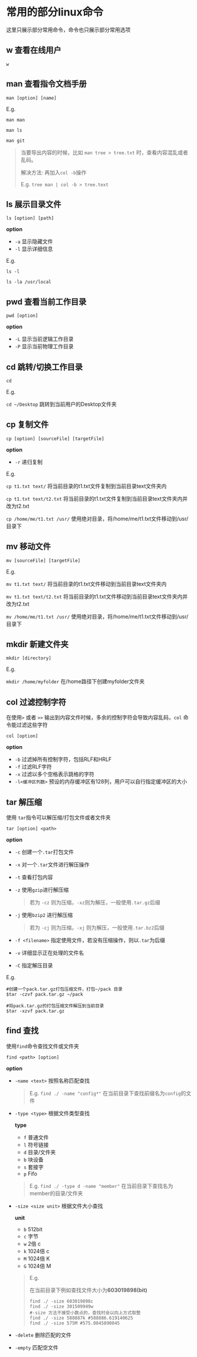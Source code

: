 # 常用的部分linux命令

这里只展示部分常用命令，命令也只展示部分常用选项



## w 查看在线用户

`w`





## man 查看指令文档手册

`man [option] [name]`

E.g.

`man man`

`man ls`

`man git`

> 当要导出内容的时候，比如 `man tree > tree.txt` 时，查看内容混乱或者乱码。
>
> 解决方法: 再加入`col -b`操作
>
> E.g.  `tree man | col -b > tree.text`





## ls 展示目录文件

`ls [option] [path]`

**option**

+ `-a` 显示隐藏文件
+ `-l` 显示详细信息

E.g.

`ls -l`

`ls -la /usr/local`



## pwd 查看当前工作目录

`pwd [option]`

**option**

+ `-L` 显示当前逻辑工作目录
+ `-P` 显示当前物理工作目录



## cd 跳转/切换工作目录

`cd`

E.g.

`cd ~/Desktop`  跳转到当前用户的Desktop文件夹



## cp 复制文件

`cp [option] [sourceFile] [targetFile]`

**option**

+ `-r` 递归复制

E.g.

`cp t1.txt text/` 将当前目录的t1.txt文件复制到当前目录text文件夹内

`cp t1.txt text/t2.txt` 将当前目录的t1.txt文件复制到当前目录text文件夹内并改为t2.txt

`cp /home/me/t1.txt /usr/` 使用绝对目录，将/home/me/t1.txt文件移动到/usr/目录下



## mv 移动文件

`mv [sourceFile] [targetFile]`

E.g.

`mv t1.txt text/` 将当前目录的t1.txt文件移动到当前目录text文件夹内

`mv t1.txt text/t2.txt` 将当前目录的t1.txt文件移动到当前目录text文件夹内并改为t2.txt

`mv /home/me/t1.txt /usr/` 使用绝对目录，将/home/me/t1.txt文件移动到/usr/目录下



## mkdir 新建文件夹

`mkdir [directory]`

E.g.

`mkdir /home/myfolder` 在/home路径下创建myfolder文件夹



## col 过滤控制字符

在使用`>` 或者 `>>` 输出到内容文件时候，多余的控制字符会导致内容乱码，`col` 命令能过滤这些字符

`col [option]`

**option**

+ `-b` 过滤掉所有控制字符，包括RLF和HRLF
+ `-f` 过滤RLF字符
+ `-x` 过滤以多个空格表示跳格的字符
+ `-l<缓冲区列数>` 预设的内存缓冲区有128列，用户可以自行指定缓冲区的大小



## tar 解压缩

使用 `tar`指令可以解压缩/打包文件或者文件夹

`tar [option] <path>`

**option**

+ `-c` 创建一个`.tar`打包文件

+ `-x` 对一个`.tar`文件进行解压操作

+ `-t` 查看打包内容

+ `-z` 使用`gzip`进行解压缩

  > 若为 `-cz` 则为压缩，`-xz`则为解压，一般使用`.tar.gz`后缀

+ `-j` 使用`bzip2` 进行解压缩

  > 若为 `-cj` 则为压缩，`-xj` 则为解压，一般使用`.tar.bz2`后缀

+  `-f <filename>` 指定使用文件，若没有压缩操作，则以`.tar`为后缀

+ `-v` 详细显示正在处理的文件名

+ `-C` 指定解压目录

E.g.

```shell
#创建一个pack.tar.gz打包压缩文件，打包~/pack 目录
$tar -czvf pack.tar.gz ~/pack

#将pack.tar.gz的打包压缩文件解压到当前目录
$tar -xzvf pack.tar.gz
```



## find 查找

使用`find`命令查找文件或文件夹

`find <path> [option]`

**option**

+ `-name <text>` 按照名称匹配查找

  > E.g. `find ./ -name "config*"` 在当前目录下查找前缀名为`config`的文件

+ `-type <type>` 根据文件类型查找

  **type**

  + `f` 普通文件
  + `l` 符号链接
  + `d` 目录/文件夹
  + `b` 块设备
  + `s` 套接字
  + `p` Fifo

  > E.g. `find ./ -type d -name "member"` 在当前目录下查找名为member的目录/文件夹

+ `-size <size unit>` 根据文件大小查找

  **unit**

  + `b` 512bit
  + `c` 字节
  + `w` 2倍 c
  + `k` 1024倍 c
  + `M` 1024倍 K
  + `G` 1024倍 M

  > E.g.
  >
  > 在当前目录下例如查找文件大小为**603019898(bit)**
  >
  > ```shell
  > find ./ -size 603019898c
  > find ./ -size 301509949w
  > #-size 方法不接受小数点的，查找时会以向上方式取整
  > find ./ -size 588887k #588886.619140625
  > find ./ -size 575M #575.0845890045
  > ```

+ `-delete` 删除匹配的文件

+ `-empty` 匹配空文件